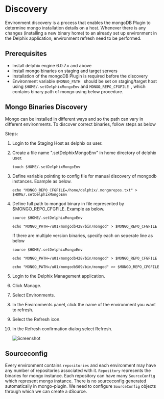 # Discovery

Environment discovery is a process that enables the mongoDB Plugin to determine mongo installation details on a host. Whenever there is any changes (installing a new binary home) to an already set up environment in the Delphix application, environment refresh need to be performed. 

Prerequisites
-------------

- Install delphix engine 6.0.7.x and above  
- Install mongo binaries on staging and target servers  
- Installation of the mongoDB Plugin is required before the discovery  
- Environment variable `$MONGO_PATH ` should be set on staging/target host using `$HOME/.setDelphixMongoEnv` and `MONGO_REPO_CFGFILE `, which contains binary path of mongo using below procedure.

Mongo Binaries Discovery  
------------------------  
Mongo can be installed in different ways and so the path can vary in different environments. To discover correct binaries, follow steps as below

Steps: 

1. Login to the Staging Host as delphix os user.

2. Create a file name ".setDelphixMongoEnv" in home directory of delphix user.  

    ```
    touch $HOME/.setDelphixMongoEnv
    ```

3. Define variable pointing to config file for manual discovery of mongodb instances. Example as below.  

    ```
    echo "MONGO_REPO_CFGFILE=/home/delphix/.mongorepos.txt" > $HOME/.setDelphixMongoEnv
    ```

4. Define full path to mongod binary in file represented by $MONGO_REPO_CFGFILE. Example as below.  

    ```
    source $HOME/.setDelphixMongoEnv  
    ```

    ```
    echo "MONGO_PATH=/u01/mongodb428/bin/mongod" > $MONGO_REPO_CFGFILE  
    ```

    If there are multiple version binaries, specify each on seperate line as below  

    ```
    source $HOME/.setDelphixMongoEnv  
    ```

    ```
    echo "MONGO_PATH=/u01/mongodb428/bin/mongod" > $MONGO_REPO_CFGFILE  
    ```

    ```
    echo "MONGO_PATH=/u01/mongodb509/bin/mongod" >> $MONGO_REPO_CFGFILE  
    ```

5. Login to the Delphix Management application.
6. Click Manage.
7. Select Environments.
8. In the Environments panel, click the name of the environment you want to refresh.
9. Select the Refresh icon.
10. In the Refresh confirmation dialog select Refresh.

    ![Screenshot](../image/image9.png)

Sourceconfig
------------
Every environment contains `repositories` and each environment may have any number of repositories associated with it. `Repository` represents the binaries for mongo instance. Each repository can have many `SourceConfig` which represent mongo instance. There is no sourceconfig generated automatically in mongo-plugin. We need to configure `SourceConfig` objects through which we can create a dSource. 

